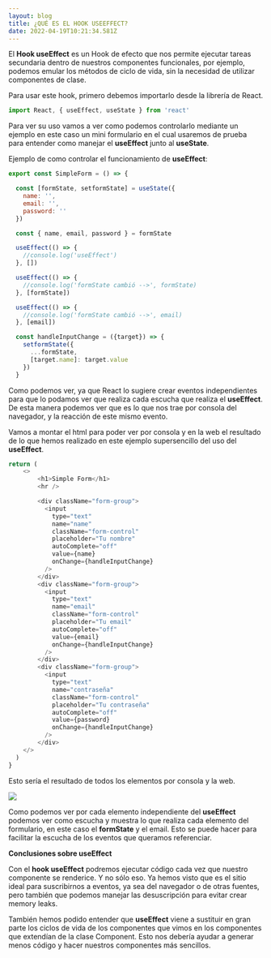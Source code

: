```yaml
---
layout: blog
title: ¿QUÉ ES EL HOOK USEEFFECT?
date: 2022-04-19T10:21:34.581Z
---
```

<!--StartFragment-->

El **Hook useEffect** es un Hook de efecto que nos permite ejecutar tareas secundaria dentro de nuestros componentes funcionales, por ejemplo, podemos emular los métodos de ciclo de vida, sin la necesidad de utilizar componentes de clase.

<!--EndFragment-->

<!--StartFragment-->

Para usar este hook, primero debemos importarlo desde la librería de React.

<!--EndFragment-->

```javascript
import React, { useEffect, useState } from 'react'
```

<!--StartFragment-->

Para ver su uso vamos a ver como podemos controlarlo mediante un ejemplo en este caso un mini formulario en el cual usaremos de prueba para entender como manejar el **useEffect** junto al **useState**. 

Ejemplo de como controlar el funcionamiento de **useEffect**:

<!--EndFragment-->

```javascript
export const SimpleForm = () => {

  const [formState, setformState] = useState({
    name: '',
    email: '',
    password: ''
  })

  const { name, email, password } = formState

  useEffect(() => {
    //console.log('useEffect')
  }, [])

  useEffect(() => {
    //console.log('formState cambió -->', formState)
  }, [formState])

  useEffect(() => {
    //console.log('formState cambió -->', email)
  }, [email])

  const handleInputChange = ({target}) => {
    setformState({
      ...formState,
      [target.name]: target.value
    })
  } 
```

<!--StartFragment-->

Como podemos ver, ya que React lo sugiere crear eventos independientes para que lo podamos ver que realiza cada escucha que realiza el **useEffect**. De esta manera podemos ver que es lo que nos trae por consola del navegador, y la reacción de este mismo evento.

<!--EndFragment-->

<!--StartFragment-->

Vamos a montar el html para poder ver por consola y en la web el resultado de lo que hemos realizado en este ejemplo supersencillo del uso del **useEffect**.

<!--EndFragment-->

```javascript
return (
    <>
        <h1>Simple Form</h1>
        <hr />

        <div className="form-group">
          <input 
            type="text"
            name="name"
            className="form-control"
            placeholder="Tu nombre"
            autoComplete="off"
            value={name}
            onChange={handleInputChange} 
          />
        </div>
        <div className="form-group">
          <input 
            type="text"
            name="email"
            className="form-control"
            placeholder="Tu email"
            autoComplete="off"
            value={email}
            onChange={handleInputChange} 
          />
        </div>
        <div className="form-group">
          <input 
            type="text"
            name="contraseña"
            className="form-control"
            placeholder="Tu contraseña"
            autoComplete="off"
            value={password}
            onChange={handleInputChange} 
          />
        </div>
    </>
  )
}
```

<!--StartFragment-->

Esto sería el resultado de todos los elementos por consola y la web.

<!--EndFragment-->

![](/screenshot-2022-04-19-123342.png)

<!--StartFragment-->

Como podemos ver por cada elemento independiente del **useEffect** podemos ver como escucha y muestra lo que realiza cada elemento del formulario, en este caso el **formState** y el email. Esto se puede hacer para facilitar la escucha de los eventos que queramos referenciar.

<!--EndFragment-->

<!--StartFragment-->

**Conclusiones sobre useEffect**


Con el **hook useEffect** podremos ejecutar código cada vez que nuestro componente se renderice. Y no sólo eso. Ya hemos visto que es el sitio ideal para suscribirnos a eventos, ya sea del navegador o de otras fuentes, pero también que podemos manejar las desuscripción para evitar crear memory leaks.

También hemos podido entender que **useEffect** viene a sustituir en gran parte los ciclos de vida de los componentes que vimos en los componentes que extendían de la clase Component. Esto nos debería ayudar a generar menos código y hacer nuestros componentes más sencillos.

<!--EndFragment-->